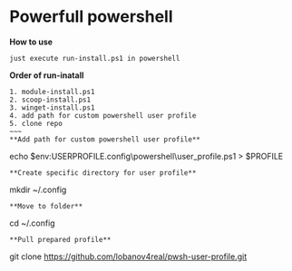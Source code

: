 # Powerfull powershell  
**How to use**  
```
just execute run-install.ps1 in powershell
```
**Order of run-inatall**
```
1. module-install.ps1  
2. scoop-install.ps1
3. winget-install.ps1
4. add path for custom powershell user profile
5. clone repo
~~~
**Add path for custom powershell user profile**  
```
echo $env:USERPROFILE\.config\powershell\user_profile.ps1 > $PROFILE    
```
**Create specific directory for user profile**  
```
mkdir ~/.config  
```
**Move to folder**   
```
cd ~/.config
```
**Pull prepared profile**
```
git clone https://github.com/lobanov4real/pwsh-user-profile.git  
```
